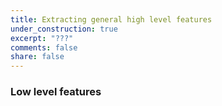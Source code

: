 ```yaml
---
title: Extracting general high level features
under_construction: true
excerpt: "???"
comments: false
share: false
---
```


### Low level features
